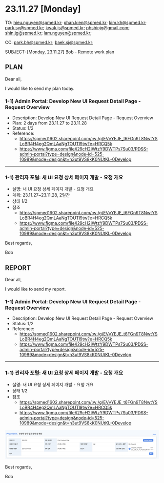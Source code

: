 # 23.11.27 [Monday]

TO: hieu.nguyen@spmed.kr; phan.kien@spmed.kr; kim.kh@spmed.kr; park.sy@spmed.kr; kwak.js@spmed.kr; phshinjg@gmail.com; shin.jg@spmed.kr; lam.nguyen@spmed.kr;

CC: park.bh@spmed.kr; baek.sj@spmed.kr;

SUBJECT: [Monday, 23.11.27] Bob - Remote work plan

## PLAN

Dear all,

I would like to send my plan today.

### 1-1) Admin Portal: Develop New UI Request Detail Page - Request Overview

- Description: Develop New UI Request Detail Page - Request Overview
- Plan: 2 days from 23.11.27 to 23.11.28
- Status: 1/2
- Reference:
  - https://spmed1602.sharepoint.com/:w:/g/EVvYEJE_t6FGn9T8NwtYSLoBR4H4eg2QmLAaNgTOUTl9tw?e=HRCQ5k
  - https://www.figma.com/file/l29cH2IWtzY9DWTPs7Su03/PDSS-admin-portal?type=design&node-id=525-10989&mode=design&t=h3ut9VS8kK0NUtKL-0Develop

---

### 1-1) 관리자 포털: 새 UI 요청 상세 페이지 개발 - 요청 개요

- 설명: 새 UI 요청 상세 페이지 개발 - 요청 개요
- 계획: 23.11.27~23.11.28, 2일간
- 상태 1/2
- 참조
  - https://spmed1602.sharepoint.com/:w:/g/EVvYEJE_t6FGn9T8NwtYSLoBR4H4eg2QmLAaNgTOUTl9tw?e=HRCQ5k
  - https://www.figma.com/file/l29cH2IWtzY9DWTPs7Su03/PDSS-admin-portal?type=design&node-id=525-10989&mode=design&t=h3ut9VS8kK0NUtKL-0Develop

Best regards,

Bob

## REPORT

Dear all,

I would like to send my report.

### 1-1) Admin Portal: Develop New UI Request Detail Page - Request Overview

- Description: Develop New UI Request Detail Page - Request Overview
- Status: 1/2
- Reference:
  - https://spmed1602.sharepoint.com/:w:/g/EVvYEJE_t6FGn9T8NwtYSLoBR4H4eg2QmLAaNgTOUTl9tw?e=HRCQ5k
  - https://www.figma.com/file/l29cH2IWtzY9DWTPs7Su03/PDSS-admin-portal?type=design&node-id=525-10989&mode=design&t=h3ut9VS8kK0NUtKL-0Develop

---

### 1-1) 관리자 포털: 새 UI 요청 상세 페이지 개발 - 요청 개요

- 설명: 새 UI 요청 상세 페이지 개발 - 요청 개요
- 상태 1/2
- 참조
  - https://spmed1602.sharepoint.com/:w:/g/EVvYEJE_t6FGn9T8NwtYSLoBR4H4eg2QmLAaNgTOUTl9tw?e=HRCQ5k
  - https://www.figma.com/file/l29cH2IWtzY9DWTPs7Su03/PDSS-admin-portal?type=design&node-id=525-10989&mode=design&t=h3ut9VS8kK0NUtKL-0Develop

![Alt text](image.png)

Best regards,

Bob
